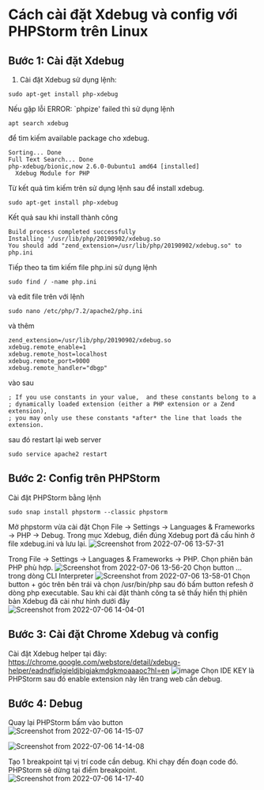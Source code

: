 # Cách cài đặt Xdebug và config với PHPStorm trên Linux
## Bước 1: Cài đặt Xdebug
1. Cài đặt Xdebug sử dụng lệnh:
```shell
sudo apt-get install php-xdebug
```
Nếu gặp lỗi ERROR: `phpize' failed thì sử dụng lệnh
```shell
apt search xdebug
```
để tìm kiếm available package cho xdebug. 
```shell
Sorting... Done
Full Text Search... Done
php-xdebug/bionic,now 2.6.0-0ubuntu1 amd64 [installed]
  Xdebug Module for PHP
```
Từ kết quả tìm kiếm trên sử dụng lệnh sau để install xdebug. 
```shell
sudo apt-get install php-xdebug
```
Kết quả sau khi install thành công 
```shell
Build process completed successfully
Installing '/usr/lib/php/20190902/xdebug.so
You should add "zend_extension=/usr/lib/php/20190902/xdebug.so" to php.ini
```
Tiếp theo ta tìm kiếm file php.ini sử dụng lệnh
```shell
sudo find / -name php.ini
```
và edit file trên với lệnh
```shell
sudo nano /etc/php/7.2/apache2/php.ini
```
và thêm 
```shell
zend_extension=/usr/lib/php/20190902/xdebug.so
xdebug.remote_enable=1
xdebug.remote_host=localhost
xdebug.remote_port=9000
xdebug.remote_handler="dbgp"
```
vào sau
```shell
; If you use constants in your value,  and these constants belong to a
; dynamically loaded extension (either a PHP extension or a Zend extension),
; you may only use these constants *after* the line that loads the extension.
```
sau đó restart lại web server
```shell 
sudo service apache2 restart
```
## Bước 2: Config trên PHPStorm
Cài đặt PHPStorm bằng lệnh
```
sudo snap install phpstorm --classic phpstorm
```

Mở phpstorm vừa cài đặt Chọn File -> Settings -> Languages & Frameworks -> PHP -> Debug. Trong mục Xdebug, điền đúng Xdebug port đã cấu hình ở file xdebug.ini và lưu lại.
![Screenshot from 2022-07-06 13-57-31](https://user-images.githubusercontent.com/37147552/177488526-1cec0d1f-8bc0-474f-a253-2f5941337f6a.png)

Trong File -> Settings -> Languages & Frameworks -> PHP. Chọn phiên bản PHP phù hợp.
![Screenshot from 2022-07-06 13-56-20](https://user-images.githubusercontent.com/37147552/177488428-55498f7b-07c1-48fe-81b1-998a51a68c4a.png)
Chọn button ... trong dòng CLI Interpreter
![Screenshot from 2022-07-06 13-58-01](https://user-images.githubusercontent.com/37147552/177488661-4119d052-62fa-4c0a-8208-d0dead193178.png)
Chọn button + góc trên bên trái và chọn /usr/bin/php sau đó bấm button refesh ở dòng php executable. Sau khi cài đặt thành công ta sẽ thấy hiển thị phiên bản Xdebug đã cài như hình dưới đây
![Screenshot from 2022-07-06 14-04-01](https://user-images.githubusercontent.com/37147552/177489812-2a2b11d1-d284-4413-bcc2-20fda6c01897.png)

## Bước 3: Cài đặt Chrome Xdebug và config
Cài đặt Xdebug helper tại đây:
https://chrome.google.com/webstore/detail/xdebug-helper/eadndfjplgieldjbigjakmdgkmoaaaoc?hl=en
![image](https://user-images.githubusercontent.com/37147552/177491280-75e398f4-67d0-4237-abc9-a87848a9adbd.png)
Chọn IDE KEY là PHPStorm sau đó enable extension này lên trang web cần debug.

## Bước 4: Debug
Quay lại PHPStorm bấm vào button ![Screenshot from 2022-07-06 14-15-07](https://user-images.githubusercontent.com/37147552/177491811-40c453c4-7fe3-465f-a3bf-f4d63d9546e2.png)

![Screenshot from 2022-07-06 14-14-08](https://user-images.githubusercontent.com/37147552/177491641-fecaa3ae-dca6-42c5-9bef-bc58fe815cfb.png)

Tạo 1 breakpoint tại vị trí code cần debug. Khi chạy đến đoạn code đó. PHPStorm sẽ dừng tại điểm breakpoint. 
![Screenshot from 2022-07-06 14-17-40](https://user-images.githubusercontent.com/37147552/177492293-65b03910-961b-4aee-9b00-b0145cba7a36.png)
 
